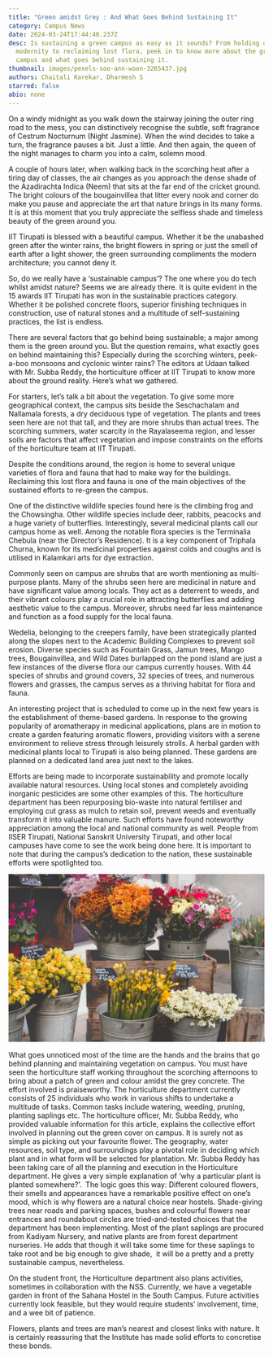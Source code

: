 ```yaml
---
title: "Green amidst Grey : And What Goes Behind Sustaining It"
category: Campus News
date: 2024-03-24T17:44:40.237Z
desc: Is sustaining a green campus as easy as it sounds? From holding on to
  modernity to reclaiming lost flora, peek in to know more about the green on
  campus and what goes behind sustaining it.
thumbnail: images/pexels-soo-ann-woon-3265437.jpg
authors: Chaitali Karekar, Dharmesh S
starred: false
abio: none
---
```

<!--StartFragment-->

On a windy midnight as you walk down the stairway joining the outer ring road to the mess, you can distinctively recognise the subtle, soft fragrance of Cestrum Nocturnum (Night Jasmine). When the wind decides to take a turn, the fragrance pauses a bit. Just a little. And then again, the queen of the night manages to charm you into a calm, solemn mood.

A couple of hours later, when walking back in the scorching heat after a tiring day of classes, the air changes as you approach the dense shade of the Azadirachta Indica (Neem) that sits at the far end of the cricket ground. The bright colours of the bougainvillea that litter every nook and corner do make you pause and appreciate the art that nature brings in its many forms. It is at this moment that you truly appreciate the selfless shade and timeless beauty of the green around you.

IIT Tirupati is blessed with a beautiful campus. Whether it be the unabashed green after the winter rains, the bright flowers in spring or just the smell of earth after a light shower, the green surrounding compliments the modern architecture; you cannot deny it.

So, do we really have a ‘sustainable campus’? The one where you do tech whilst amidst nature? Seems we are already there. It is quite evident in the 15 awards IIT Tirupati has won in the sustainable practices category. Whether it be polished concrete floors, superior finishing techniques in construction, use of natural stones and a multitude of self-sustaining practices, the list is endless.

There are several factors that go behind being sustainable; a major among them is the green around you. But the question remains, what exactly goes on behind maintaining this? Especially during the scorching winters, peek-a-boo monsoons and cyclonic winter rains? The editors at Udaan talked with Mr. Subba Reddy, the horticulture officer at IIT Tirupati to know more about the ground reality. Here’s what we gathered.

For starters, let’s talk a bit about the vegetation. To give some more geographical context, the campus sits beside the Seschachalam and Nallamala forests, a dry deciduous type of vegetation. The plants and trees seen here are not that tall, and they are more shrubs than actual trees. The scorching summers, water scarcity in the Rayalaseema region, and lesser soils are factors that affect vegetation and impose constraints on the efforts of the horticulture team at IIT Tirupati.

Despite the conditions around, the region is home to several unique varieties of flora and fauna that had to make way for the buildings. Reclaiming this lost flora and fauna is one of the main objectives of the sustained efforts to re-green the campus.

One of the distinctive wildlife species found here is the climbing frog and the Chowsingha. Other wildlife species include deer, rabbits, peacocks and a huge variety of butterflies. Interestingly, several medicinal plants call our campus home as well. Among the notable flora species is the Terminalia Chebula (near the Director’s Residence). It is a key component of Triphala Churna, known for its medicinal properties against colds and coughs and is utilised in Kalamkari arts for dye extraction.

Commonly seen on campus are shrubs that are worth mentioning as multi-purpose plants. Many of the shrubs seen here are medicinal in nature and have significant value among locals. They act as a deterrent to weeds, and their vibrant colours play a crucial role in attracting butterflies and adding aesthetic value to the campus. Moreover, shrubs need far less maintenance and function as a food supply for the local fauna.

Wedelia, belonging to the creepers family, have been strategically planted along the slopes next to the Academic Building Complexes to prevent soil erosion. Diverse species such as Fountain Grass, Jamun trees, Mango trees, Bougainvillea, and Wild Dates burlapped on the pond island are just a few instances of the diverse flora our campus currently houses. With 44 species of shrubs and ground covers, 32 species of trees, and numerous flowers and grasses, the campus serves as a thriving habitat for flora and fauna.

An interesting project that is scheduled to come up in the next few years is the establishment of theme-based gardens. In response to the growing popularity of aromatherapy in medicinal applications, plans are in motion to create a garden featuring aromatic flowers, providing visitors with a serene environment to relieve stress through leisurely strolls. A herbal garden with medicinal plants local to Tirupati is also being planned. These gardens are planned on a dedicated land area just next to the lakes. 

Efforts are being made to incorporate sustainability and promote locally available natural resources. Using local stones and completely avoiding inorganic pesticides are some other examples of this. The horticulture department has been repurposing bio-waste into natural fertiliser and employing cut grass as mulch to retain soil, prevent weeds and eventually transform it into valuable manure. Such efforts have found noteworthy appreciation among the local and national community as well. People from IISER Tirupati, National Sanskrit University Tirupati, and other local campuses have come to see the work being done here. It is important to note that during the campus’s dedication to the nation, these sustainable efforts were spotlighted too. 

![](images/pexels-dominika-roseclay-977913.jpg)

What goes unnoticed most of the time are the hands and the brains that go behind planning and maintaining vegetation on campus. You must have seen the horticulture staff working throughout the scorching afternoons to bring about a patch of green and colour amidst the grey concrete. The effort involved is praiseworthy. The horticulture department currently consists of 25 individuals who work in various shifts to undertake a multitude of tasks. Common tasks include watering, weeding, pruning, planting saplings etc. The horticulture officer, Mr. Subba Reddy, who provided valuable information for this article, explains the collective effort involved in planning out the green cover on campus. It is surely not as simple as picking out your favourite flower. The geography, water resources, soil type, and surroundings play a pivotal role in deciding which plant and in what form will be selected for plantation. Mr. Subba Reddy has been taking care of all the planning and execution in the Horticulture department. He gives a very simple explanation of ‘why a particular plant is planted somewhere?’.  The logic goes this way: Different coloured flowers, their smells and appearances have a remarkable positive effect on one’s mood, which is why flowers are a natural choice near hostels. Shade-giving trees near roads and parking spaces, bushes and colourful flowers near entrances and roundabout circles are tried-and-tested choices that the department has been implementing. Most of the plant saplings are procured from Kadiyam Nursery, and native plants are from forest department nurseries. He adds that though it will take some time for these saplings to take root and be big enough to give shade,  it will be a pretty and a pretty sustainable campus, nevertheless. 

On the student front, the Horticulture department also plans activities, sometimes in collaboration with the NSS. Currently, we have a vegetable garden in front of the Sahana Hostel in the South Campus. Future activities currently look feasible, but they would require students’ involvement, time, and a wee bit of patience.

Flowers, plants and trees are man’s nearest and closest links with nature. It is certainly reassuring that the Institute has made solid efforts to concretise these bonds.

<!--EndFragment-->